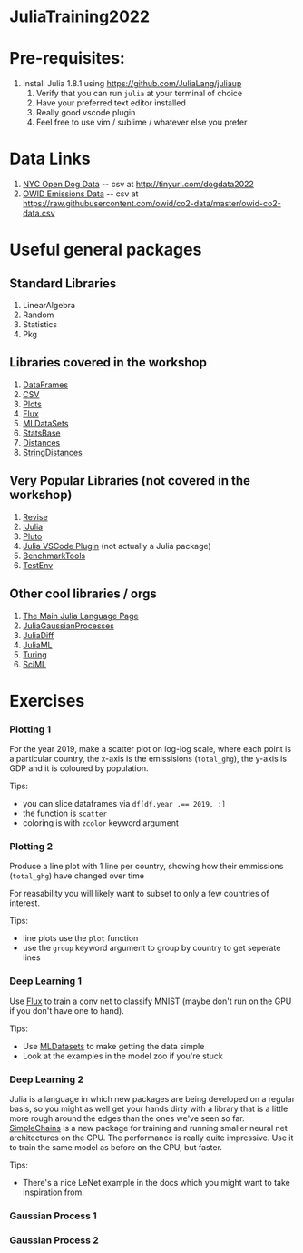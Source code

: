 # JuliaTraining2022

# Pre-requisites:
1. Install Julia 1.8.1 using https://github.com/JuliaLang/juliaup
    1. Verify that you can run `julia` at your terminal of choice
    1. Have your preferred text editor installed
    1. Really good vscode plugin
    1. Feel free to use vim / sublime / whatever else you prefer



# Data Links

1. [NYC Open Dog Data](https://data.cityofnewyork.us/Health/NYC-Dog-Licensing-Dataset/nu7n-tubp) -- csv at http://tinyurl.com/dogdata2022
1. [OWID Emissions Data](https://github.com/owid/co2-data) -- csv at https://raw.githubusercontent.com/owid/co2-data/master/owid-co2-data.csv


# Useful general packages

## Standard Libraries

1. LinearAlgebra
1. Random
1. Statistics
1. Pkg



## Libraries covered in the workshop

1. [DataFrames](https://github.com/JuliaData/DataFrames.jl)
1. [CSV](https://github.com/JuliaData/CSV.jl)
1. [Plots](https://github.com/JuliaPlots/Plots.jl)
1. [Flux](https://github.com/FluxML/Flux.jl)
1. [MLDataSets](https://github.com/JuliaML/MLDatasets.jl)
1. [StatsBase](https://github.com/JuliaStats/StatsBase.jl)
1. [Distances](https://github.com/JuliaStats/Distances.jl)
1. [StringDistances](https://github.com/matthieugomez/StringDistances.jl)



## Very Popular Libraries (not covered in the workshop)

1. [Revise](https://github.com/timholy/Revise.jl)
1. [IJulia](https://github.com/JuliaLang/IJulia.jl)
1. [Pluto](https://github.com/fonsp/Pluto.jl)
1. [Julia VSCode Plugin](https://code.visualstudio.com/docs/languages/julia) (not actually a Julia package)
1. [BenchmarkTools](https://github.com/JuliaCI/BenchmarkTools.jl)
1. [TestEnv](https://github.com/JuliaTesting/TestEnv.jl)


## Other cool libraries / orgs

1. [The Main Julia Language Page](https://julialang.org/)
1. [JuliaGaussianProcesses](https://github.com/JuliaGaussianProcesses/)
1. [JuliaDiff](https://juliadiff.org/)
1. [JuliaML](https://github.com/JuliaML)
1. [Turing](https://turing.ml/stable/)
1. [SciML](https://sciml.ai/)

# Exercises

### Plotting 1

For the year 2019, make a scatter plot on log-log scale,
where each point is a particular country, 
the x-axis is the emissisions (`total_ghg`), the y-axis is GDP and it is coloured by population.

Tips:
 - you can slice dataframes via `df[df.year .== 2019, :]`
 - the function is `scatter`
 - coloring is with `zcolor` keyword argument

### Plotting 2

Produce a line plot with 1 line per country,
showing how their emmissions (`total_ghg`) have changed over time

For reasability you will likely want to subset to only a few countries of interest.

Tips:
 - line plots use the `plot` function
 - use the `group` keyword argument to group by country to get seperate lines

### Deep Learning 1

Use [Flux](https://github.com/FluxML/Flux.jl) to train a conv net to classify MNIST (maybe
don't run on the GPU if you don't have one to hand).

Tips:
 - Use [MLDatasets](https://github.com/JuliaML/MLDatasets.jl) to make getting the data simple
 - Look at the examples in the model zoo if you're stuck


### Deep Learning 2

Julia is a language in which new packages are being developed on a regular basis, so you
might as well get your hands dirty with a library that is a little more rough around the
edges than the ones we've seen so far.
[SimpleChains](https://github.com/PumasAI/SimpleChains.jl) is a new package for training and running smaller neural net architectures
on the CPU.
The performance is really quite impressive.
Use it to train the same model as before on the CPU, but faster.

Tips:
 - There's a nice LeNet example in the docs which you might want to take inspiration from.


### Gaussian Process 1


### Gaussian Process 2
